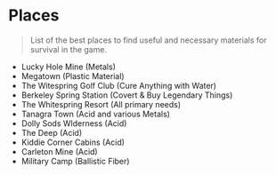 # Places
> List of the best places to find useful and necessary materials for survival in the game.  

- Lucky Hole Mine (Metals)
- Megatown (Plastic Material)
- The Witespring Golf Club (Cure Anything with Water)
- Berkeley Spring Station (Covert & Buy Legendary Things)
- The Whitespring Resort (All primary needs)
- Tanagra Town (Acid and various Metals)
- Dolly Sods Wlderness (Acid)
- The Deep (Acid)
- Kiddie Corner Cabins (Acid)
- Carleton Mine (Acid)
- Military Camp (Ballistic Fiber) 